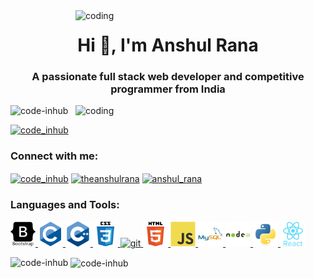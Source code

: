 <img style=" display= block" align="right" alt="coding" width="400" src="https://imgs.search.brave.com/9FXuJ0oIkshRLWh8pW6dnWD4KgzbVCWe_zhN-5aYaHY/rs:fit:496:347:1/g:ce/aHR0cHM6Ly9tZWRp/YS5pc3RvY2twaG90/by5jb20vdmVjdG9y/cy93ZWItZGV2ZWxv/cG1lbnQtdmVjdG9y/LWlkOTYwNTMwMDgy/P2s9NiZtPTk2MDUz/MDA4MiZzPTE3MDY2/N2Emdz0wJmg9WXJk/NFZJcDQ3QVFZQXNw/akVrMkExbDR6cmdP/MHpDaWJVT05RQTBz/TUJJdz0">
<h1 align="center">Hi 👋, I'm Anshul Rana</h1>
<h3 align="center">A passionate full stack web developer and competitive programmer from India</h3>
<img align="right" alt="coding" width="400" src="https://imgs.search.brave.com/sO28tee7YdXiAxl4T_xK1EaPqwOTBvuVxPSlgl2SuGA/rs:fit:800:600:1/g:ce/aHR0cHM6Ly9pLnBp/bmltZy5jb20vb3Jp/Z2luYWxzL2UxL2Yz/LzQxL2UxZjM0MTNi/ZjUwMzYwNDU3MTMz/NDEzOTRmNjE3MjI1/LmdpZg.gif">
<p align="left"> <img src="https://komarev.com/ghpvc/?username=code-inhub&label=Profile%20views&color=0e75b6&style=flat" alt="code-inhub" /> </p>

<p align="left"> <a href="https://twitter.com/code_inhub" target="blank"><img src="https://img.shields.io/twitter/follow/code_inhub?logo=twitter&style=for-the-badge" alt="code_inhub" /></a> </p>

<h3 align="left">Connect with me:</h3>
<p align="left">
<a href="https://twitter.com/code_inhub" target="blank"><img align="center" src="https://raw.githubusercontent.com/rahuldkjain/github-profile-readme-generator/master/src/images/icons/Social/twitter.svg" alt="code_inhub" height="30" width="40" /></a>
<a href="https://linkedin.com/in/theanshulrana" target="blank"><img align="center" src="https://raw.githubusercontent.com/rahuldkjain/github-profile-readme-generator/master/src/images/icons/Social/linked-in-alt.svg" alt="theanshulrana" height="30" width="40" /></a>
<a href="https://www.codechef.com/users/anshul_rana" target="blank"><img align="center" src="https://cdn.jsdelivr.net/npm/simple-icons@3.1.0/icons/codechef.svg" alt="anshul_rana" height="30" width="40" /></a>
</p>

<h3 align="left">Languages and Tools:</h3>
<p align="left"> <a href="https://getbootstrap.com" target="_blank" rel="noreferrer"> <img src="https://raw.githubusercontent.com/devicons/devicon/master/icons/bootstrap/bootstrap-plain-wordmark.svg" alt="bootstrap" width="40" height="40"/> </a> <a href="https://www.cprogramming.com/" target="_blank" rel="noreferrer"> <img src="https://raw.githubusercontent.com/devicons/devicon/master/icons/c/c-original.svg" alt="c" width="40" height="40"/> </a> <a href="https://www.w3schools.com/cpp/" target="_blank" rel="noreferrer"> <img src="https://raw.githubusercontent.com/devicons/devicon/master/icons/cplusplus/cplusplus-original.svg" alt="cplusplus" width="40" height="40"/> </a> <a href="https://www.w3schools.com/css/" target="_blank" rel="noreferrer"> <img src="https://raw.githubusercontent.com/devicons/devicon/master/icons/css3/css3-original-wordmark.svg" alt="css3" width="40" height="40"/> </a> <a href="https://git-scm.com/" target="_blank" rel="noreferrer"> <img src="https://www.vectorlogo.zone/logos/git-scm/git-scm-icon.svg" alt="git" width="40" height="40"/> </a> <a href="https://www.w3.org/html/" target="_blank" rel="noreferrer"> <img src="https://raw.githubusercontent.com/devicons/devicon/master/icons/html5/html5-original-wordmark.svg" alt="html5" width="40" height="40"/> </a> <a href="https://developer.mozilla.org/en-US/docs/Web/JavaScript" target="_blank" rel="noreferrer"> <img src="https://raw.githubusercontent.com/devicons/devicon/master/icons/javascript/javascript-original.svg" alt="javascript" width="40" height="40"/> </a> <a href="https://www.mysql.com/" target="_blank" rel="noreferrer"> <img src="https://raw.githubusercontent.com/devicons/devicon/master/icons/mysql/mysql-original-wordmark.svg" alt="mysql" width="40" height="40"/> </a> <a href="https://nodejs.org" target="_blank" rel="noreferrer"> <img src="https://raw.githubusercontent.com/devicons/devicon/master/icons/nodejs/nodejs-original-wordmark.svg" alt="nodejs" width="40" height="40"/> </a> <a href="https://www.python.org" target="_blank" rel="noreferrer"> <img src="https://raw.githubusercontent.com/devicons/devicon/master/icons/python/python-original.svg" alt="python" width="40" height="40"/> </a> <a href="https://reactjs.org/" target="_blank" rel="noreferrer"> <img src="https://raw.githubusercontent.com/devicons/devicon/master/icons/react/react-original-wordmark.svg" alt="react" width="40" height="40"/> </a> </p>

<p><img align="left" src="https://github-readme-stats.vercel.app/api/top-langs?username=code-inhub&show_icons=true&locale=en&layout=compact" alt="code-inhub" /></p>

<p>&nbsp;<img align="center" src="https://github-readme-stats.vercel.app/api?username=code-inhub&show_icons=true&locale=en" alt="code-inhub" /></p>
